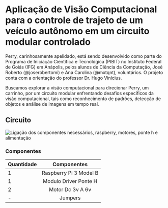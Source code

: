 # Aplicação de Visão Computacional para o controle de trajeto de um veículo autônomo em um circuito modular controlado

Perry, carinhosamente apelidado, está sendo desenvolvido como parte do Programa de Iniciação Científica e Tecnológica (PIBIT) no Instituto Federal de Goiás (IFG) em Anápolis, pelos alunos de Ciência da Computação, José Roberto (@joserobertomi) e Ana Carolina (@mxtqnt), voluntários. O projeto conta com a orientação do professor Dr. Hugo Vinícius.

Buscamos explorar a visão computacional para direcionar Perry, um carrinho, por um circuito modular enfrentando desafios específicos da visão computacional, tais como reconhecimento de padrões, detecção de objetos e análise de imagens em tempo real.

## Circuito

![Ligação dos componentes necessários, raspberry, motores, ponte h e alimentação](https://github.com/joserobertomi/PIBITI/blob/main/media/circutio.png?raw=true "Circuito")

### Componentes

| Quantidade  | Componentes |
| ------------- |:-------------:|
| 1      | Raspberry Pi 3 Model B     |
| 1      | Modulo Driver Ponte H     |
| 2      | Motor Dc 3v A 6v     |
| -      | Jumpers     |